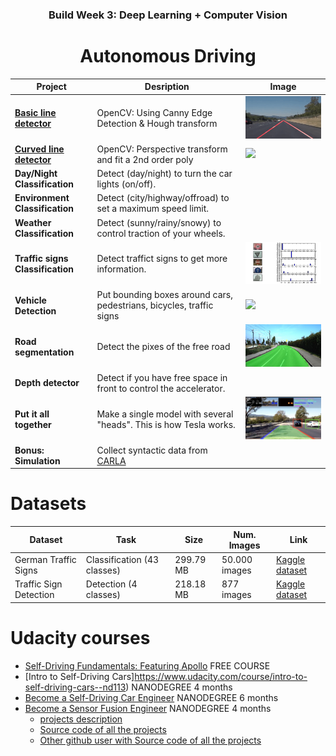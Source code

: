 <h3 align="center">Build Week 3: Deep Learning + Computer Vision</h3>
<h1 align="center">Autonomous Driving</h1>



| Project                          | Desription                                                            | Image                                                  |
|----------------------------------|-----------------------------------------------------------------------|--------------------------------------------------------|
| [**Basic line detector**](Subproject%201%20-%20Basic%20line%20finder)      | OpenCV: Using Canny Edge Detection & Hough transform    | <img src="img/1-basic-line-detector.gif" width="350">  |
| [**Curved line detector**](Subproject%202%20-%20Advanced%20line%20finder)  | OpenCV: Perspective transform and fit a 2nd order poly  | <img src="img/3-curved-line-detector.gif" width="350"> |
| **Day/Night Classification**     | Detect (day/night) to turn the car lights (on/off).                   |                                                        |
| **Environment Classification**   | Detect (city/highway/offroad) to set a maximum speed limit.           |                                                        |
| **Weather Classification**       | Detect (sunny/rainy/snowy) to control traction of your wheels.        |                                                        |
| **Traffic signs Classification** | Detect traffict signs to get more information.                        | <img src="img/2-traffic-signs.png"        width="350"> |
| **Vehicle Detection**            | Put bounding boxes around cars, pedestrians, bicycles, traffic signs  | <img src="img/4-vehicle-detection.gif"    width="350"> |
| **Road segmentation**            | Detect the pixes of the free road                                     | <img src="img/5-road-segmentation.jpg"    width="350"> |
| **Depth detector**               | Detect if you have free space in front to control the accelerator.    |                                                        |
| **Put it all together**          | Make a single model with several "heads". This is how Tesla works.    | <img src="img/6-everything.png"           width="350"> |
| **Bonus: Simulation**            | Collect syntactic data from [CARLA](https://carla.org)                |                                                        |



# Datasets

| Dataset                | Task                        | Size      | Num. Images   | Link                                                                                    |
|------------------------|-----------------------------|-----------|---------------|-----------------------------------------------------------------------------------------|
| German Traffic Signs   | Classification (43 classes) | 299.79 MB | 50.000 images | [Kaggle dataset](https://www.kaggle.com/meowmeowmeowmeowmeow/gtsrb-german-traffic-sign) |
| Traffic Sign Detection | Detection (4 classes)       | 218.18 MB | 877 images    | [Kaggle dataset](https://www.kaggle.com/andrewmvd/road-sign-detection)                  |



# Udacity courses

- [Self-Driving Fundamentals: Featuring Apollo](https://www.udacity.com/course/self-driving-car-fundamentals-featuring-apollo--ud0419) FREE COURSE
- [Intro to Self-Driving Cars]https://www.udacity.com/course/intro-to-self-driving-cars--nd113) NANODEGREE 4 months
- [Become a Self-Driving Car Engineer](https://www.udacity.com/course/self-driving-car-engineer-nanodegree--nd013) NANODEGREE 6 months
- [Become a Sensor Fusion Engineer](https://www.udacity.com/course/sensor-fusion-engineer-nanodegree--nd313) NANODEGREE 4 months
  - [projects description](https://medium.com/udacity/udacity-self-driving-car-engineer-nanodegree-projects-12823ff1cd21)
  - [Source code of all the projects](https://github.com/ndrplz/self-driving-car)
  - [Other github user with Source code of all the projects](https://github.com/SiliconCar)

